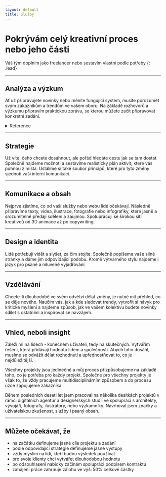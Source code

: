 ```yaml
---
layout: default
title: Služby
---
```


# Pokrývám celý kreativní proces nebo jeho části
Váš tým doplním jako freelancer nebo sestavím vlastní podle potřeby
{: .lead}

***

## Analýza a výzkum
Ať už připravujete novinky nebo měníte fungující systém, musíte porozumět svým zákazníkům a trendům ve vašem oboru. Na základě rozhovorů a výzkumu připravím praktickou zprávu, se kterou můžete začít připravovat konkrétní zadání.

<details>
  <summary>Reference</summary>
  <ul>
    <li>Twisto</li>
    <li>EY</li>
    <li>WebExpo</li>
  </ul>
</details>

***

## Strategie
Už víte, čeho chcete dosáhnout, ale pořád hledáte cestu jak se tam dostat. Společně najdeme možnoti a sestavíme realistický plán aktivit, které vás pohnou z místa. Ustálíme si také soubor principů, které pro tyto změny sjednotí vaši interní komunikaci.

***

## Komunikace a obsah
Nejprve zjistíme, co od vaší služby nebo webu lidé očekávají. Následně připravíme texty, videa, ilustrace, fotografie nebo infografiky, které jasně a srozumitelně předají sdělení a zaujmou. Spolupracuji se širokou sítí kreativců od 3D animace až po copywriting.

***

## Design a identita
Lidé potřebují vidět a slyšet, za čím stojíte. Společně popíšeme vaše silné stránky a dáme jim odpovídající podobu. Kromě výtvarného stylu najdeme i jazyk pro psané a mluvené vyjadřování.

***

## Vzdělávání
Chcete-li dlouhodobě ve svém odvětví dělat změny, je nutné mít přehled, co se děje nového. Naučím vás, jak a kde sledovat trendy, vytvořit si návyk pro kritické myšlení a najdeme způsob, jak ve vašem kolektivu budete novinky sdílet s ostatními a inspirovat se navzájem.

***

## Vhled, neboli insight
Záleží mi na lidech - konečném uživateli, tedy na skutečných. Vytvářím řešení, která přidávají hodnotu lidem a společnosti. Abych toho dosáhl, musíme se odvážit dělat rozhodnutí a upřednostňovat to, co je nejdůležitější.

Všechny projekty jsou jedinečné a můj proces přizpůsobujeme na základě toho, co je potřeba pro každý projekt. Společné pro všechny projekty je však to, že vždy pracujeme multidisciplinárním způsobem a do procesu úzce zapojujeme zákazníka.

Během posledních deseti let jsem pracoval na několika desítkách projektů v rámci digitálních agentur a designérských studií ve spolupráci s architekty, vývojáři, fotografy, ilustrátory, nebo výzkumníky. Navrhoval jsem značky a uživatelskou zkušenost, služby i psaný obsah.

***

## Můžete očekávat, že
* na začátku definujeme jasné cíle projektu a zadání
* podle odpovídající strategie definujeme jasné výstupy
* vždy myslím na lidi, kteří budou výsledek používat
* pro svoje klienty chci vytvářet dlouhodobou hodnotu
* po odsouhlasení nabídky začínám spolupráci podpisem kontraktu
* zahájení práce zahrnuje zálohu ve výši 50% celkové částky
